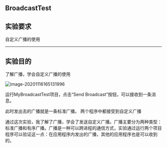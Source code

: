 ## BroadcastTest

## 实验要求

自定义广播的使用

------

## 实验目的

了解广播，学会自定义广播的使用

![image-20201116165131996](https://qiyewuan-1302629736.cos.ap-nanjing.myqcloud.com/img/image-20201116165131996.png)

运行MyBroadcastTest项目，点击“Send Broadcast”按钮，可以接收到一条消息。

此时发出去的广播就是一条标准广播。
两个程序中都接受到自定义广播



通过这次实验，我了解了广播，学会了发送自定义广播。广播主要分为两种类型：标准广播和有序广播。广播是一种可以跨进程的通信方式，实验通过运行两个项目程序可以验证这一点：在应用程序内发出的广播，其他的应用程序也是可以收到的。